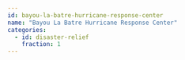 ```yaml
---
id: bayou-la-batre-hurricane-response-center
name: "Bayou La Batre Hurricane Response Center"
categories:
  - id: disaster-relief
    fraction: 1
--- 
```

